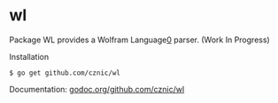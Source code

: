 # wl

Package WL provides a Wolfram Language[0] parser. (Work In Progress)

  [0]: http://www.wolfram.com/language

Installation

    $ go get github.com/cznic/wl

Documentation: [godoc.org/github.com/cznic/wl](http://godoc.org/github.com/cznic/wl)
